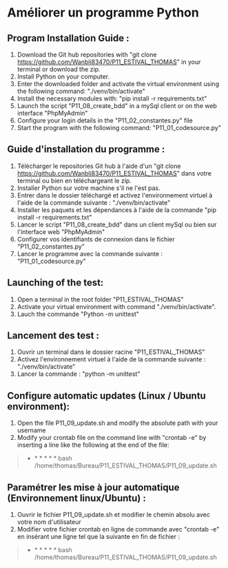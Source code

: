 Améliorer un programme Python
=================

Program Installation Guide :
----------------------------

1. Download the Git hub repositories with "git clone https://github.com/Wanbli83470/P11_ESTIVAL_THOMAS" in your terminal or download the zip.
2. Install Python on your computer.
3. Enter the downloaded folder and activate the virtual environment using the following command: "./venv/bin/activate"
4. Install the necessary modules with: "pip install -r requirements.txt"
5. Launch the script "P11_08_create_bdd" in a mySql client or on the web interface "PhpMyAdmin"
6. Configure your login details in the "P11_02_constantes.py" file
7. Start the program with the following command: "P11_01_codesource.py"

Guide d'installation du programme :
----------------------------------

1. Télécharger le repositories Git hub à l'aide d'un "git clone https://github.com/Wanbli83470/P11_ESTIVAL_THOMAS" dans votre terminal ou bien en téléchargeant le zip.
2. Installer Python sur votre machine s'il ne l'est pas.
3. Entrer dans le dossier téléchargé et activez l'environnement virtuel à l'aide de la commande suivante : "./venv/bin/activate"
4. Installer les paquets et les dépendances à l'aide de la commande "pip install -r requirements.txt"
5. Lancer le script "P11_08_create_bdd" dans un client mySql ou bien sur l'interface web "PhpMyAdmin"
6. Configurer vos identifiants de connexion dans le fichier "P11_02_constantes.py"
7. Lancer le programme avec la commande suivante : "P11_01_codesource.py"


Launching of the test:
----------------------
1. Open a terminal in the root folder "P11_ESTIVAL_THOMAS"
2. Activate your virtual environment with command "./venv/bin/activate".
3. Lauch the commande "Python -m unittest"

Lancement des test :
--------------------
1. Ouvrir un terminal dans le dossier racine "P11_ESTIVAL_THOMAS"
2. Activez l'environnement virtuel à l'aide de la commande suivante : "./venv/bin/activate"
3. Lancer la commande : "python -m unittest"


Configure automatic updates (Linux / Ubuntu environment):
---------------------------------------
1. Open the file P11_09_update.sh and modify the absolute path with your username
2. Modify your crontab file on the command line with "crontab -e" by inserting a line like the following at the end of the file:
> - \* \* \* \* \* bash /home/thomas/Bureau/P11_ESTIVAL_THOMAS/P11_09_update.sh


Paramétrer les mise à jour automatique (Environnement linux/Ubuntu) :
---------------------------------------
1. Ouvrir le fichier P11_09_update.sh et modifier le chemin absolu avec votre nom d'utilisateur
2. Modifier votre fichier crontab en ligne de commande avec "crontab -e" en insérant une ligne tel que la suivante en fin de fichier :
> - \* \* \* \* \* bash /home/thomas/Bureau/P11_ESTIVAL_THOMAS/P11_09_update.sh
